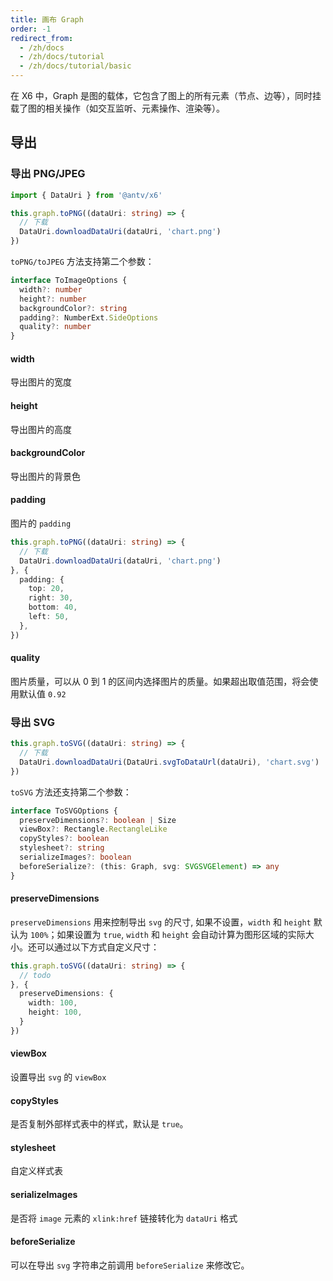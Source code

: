 ```yaml
---
title: 画布 Graph
order: -1
redirect_from:
  - /zh/docs
  - /zh/docs/tutorial
  - /zh/docs/tutorial/basic
---
```


在 X6 中，Graph 是图的载体，它包含了图上的所有元素（节点、边等），同时挂载了图的相关操作（如交互监听、元素操作、渲染等）。

## 导出

### 导出 PNG/JPEG

```ts
import { DataUri } from '@antv/x6'

this.graph.toPNG((dataUri: string) => {
  // 下载
  DataUri.downloadDataUri(dataUri, 'chart.png')
})
```
`toPNG/toJPEG` 方法支持第二个参数：

```ts
interface ToImageOptions {
  width?: number
  height?: number
  backgroundColor?: string
  padding?: NumberExt.SideOptions
  quality?: number
}
```

#### width

导出图片的宽度

#### height

导出图片的高度

#### backgroundColor

导出图片的背景色

#### padding

图片的 `padding`

```ts
this.graph.toPNG((dataUri: string) => {
  // 下载
  DataUri.downloadDataUri(dataUri, 'chart.png')
}, {
  padding: {
    top: 20,
    right: 30,
    bottom: 40,
    left: 50,
  },
})
```

#### quality

图片质量，可以从 0 到 1 的区间内选择图片的质量。如果超出取值范围，将会使用默认值 `0.92`

### 导出 SVG

```ts
this.graph.toSVG((dataUri: string) => {
  // 下载
  DataUri.downloadDataUri(DataUri.svgToDataUrl(dataUri), 'chart.svg')
})
```

`toSVG` 方法还支持第二个参数：

```ts
interface ToSVGOptions {
  preserveDimensions?: boolean | Size
  viewBox?: Rectangle.RectangleLike
  copyStyles?: boolean
  stylesheet?: string
  serializeImages?: boolean
  beforeSerialize?: (this: Graph, svg: SVGSVGElement) => any
}
```

#### preserveDimensions

`preserveDimensions` 用来控制导出 `svg` 的尺寸, 如果不设置，`width` 和 `height` 默认为 `100%`；如果设置为 `true`, `width` 和 `height` 会自动计算为图形区域的实际大小。还可以通过以下方式自定义尺寸：

```ts
this.graph.toSVG((dataUri: string) => {
  // todo
}, {
  preserveDimensions: {
    width: 100,
    height: 100,
  }
})
```

#### viewBox

设置导出 `svg` 的 `viewBox`

#### copyStyles

是否复制外部样式表中的样式，默认是 `true`。

#### stylesheet

自定义样式表

#### serializeImages

是否将 `image` 元素的 `xlink:href` 链接转化为 `dataUri` 格式

#### beforeSerialize

可以在导出 `svg` 字符串之前调用 `beforeSerialize` 来修改它。

